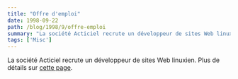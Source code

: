 ```yaml
---
title: "Offre d'emploi"
date: 1998-09-22
path: /blog/1998/9/offre-emploi
summary: "La société Acticiel recrute un développeur de sites Web linuxien."
tags: ['Misc']
---
```


<P>
La société Acticiel recrute un développeur de sites Web linuxien.
Plus de détails sur <A HREF="http://www.acticiel.com/recrut/">cette page</A>.
</P>


